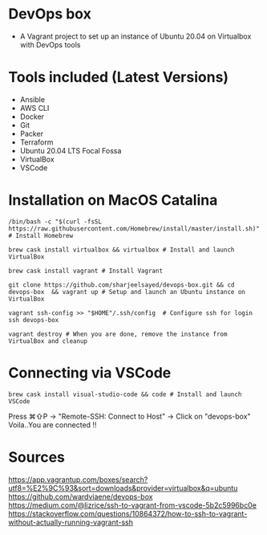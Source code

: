 # DevOps box

* A Vagrant project to set up an instance of Ubuntu 20.04 on Virtualbox with DevOps tools

# Tools included (Latest Versions)
* Ansible
* AWS CLI
* Docker
* Git
* Packer
* Terraform
* Ubuntu 20.04 LTS Focal Fossa
* VirtualBox
* VSCode

# Installation on MacOS Catalina
```shell
/bin/bash -c "$(curl -fsSL https://raw.githubusercontent.com/Homebrew/install/master/install.sh)" # Install Homebrew

brew cask install virtualbox && virtualbox # Install and launch VirtualBox

brew cask install vagrant # Install Vagrant

git clone https://github.com/sharjeelsayed/devops-box.git && cd devops-box  && vagrant up # Setup and launch an Ubuntu instance on VirtualBox

vagrant ssh-config >> "$HOME"/.ssh/config  # Configure ssh for login
ssh devops-box  

vagrant destroy # When you are done, remove the instance from VirtualBox and cleanup  
```

# Connecting via VSCode
```shell
brew cask install visual-studio-code && code # Install and launch VSCode
```
Press ⌘⇧P -> "Remote-SSH: Connect to Host" -> Click on "devops-box"  
Voila..You are connected !!  

# Sources
https://app.vagrantup.com/boxes/search?utf8=%E2%9C%93&sort=downloads&provider=virtualbox&q=ubuntu  
https://github.com/wardviaene/devops-box  
https://medium.com/@lizrice/ssh-to-vagrant-from-vscode-5b2c5996bc0e  
https://stackoverflow.com/questions/10864372/how-to-ssh-to-vagrant-without-actually-running-vagrant-ssh  